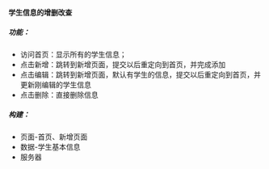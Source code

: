 #### 学生信息的增删改查
##### 功能：    
- 访问首页：显示所有的学生信息；
- 点击新增：跳转到新增页面，提交以后重定向到首页，并完成添加
- 点击编辑：跳转到新增页面，默认有学生的信息，提交以后重定向到首页，并更新刚编辑的学生信息
- 点击删除：直接删除信息

##### 构建：	
- 页面-首页、新增页面
- 数据-学生基本信息
- 服务器
